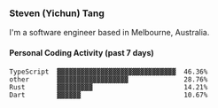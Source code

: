 ### Steven (Yichun) Tang

I'm a software engineer based in Melbourne, Australia.

#### Personal Coding Activity (past 7 days)
```
TypeScript  ▓▓▓▓▓▓▓▓▓▓▓▓▓▓▓▓▓▓▓▓▓▓▓▓▓▓▓▓▓▓  46.36%
other       ▓▓▓▓▓▓▓▓▓▓▓▓▓▓▓▓▓▓              28.76%
Rust        ▓▓▓▓▓▓▓▓▓                       14.21%
Dart        ▓▓▓▓▓▓                          10.67%
```
